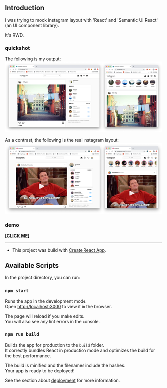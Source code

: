 ## Introduction

I was trying to mock instagram layout with 'React' and 'Semantic UI React' (an UI component library).

It's RWD.

### quickshot

The following is my output:
![igimitation](/demo/igimitation.png)

As a contrast, the following is the real instagram layout:
![igimitation_contrast](/demo/igimitation_contrast.png)

### demo
[**[CLICK ME]**](https://j8453.github.io/React/igimitation.html)

--------------

* This project was build with [Create React App](https://github.com/facebook/create-react-app).

## Available Scripts

In the project directory, you can run:

### `npm start`

Runs the app in the development mode.<br />
Open [http://localhost:3000](http://localhost:3000) to view it in the browser.

The page will reload if you make edits.<br />
You will also see any lint errors in the console.


### `npm run build`

Builds the app for production to the `build` folder.<br />
It correctly bundles React in production mode and optimizes the build for the best performance.

The build is minified and the filenames include the hashes.<br />
Your app is ready to be deployed!

See the section about [deployment](https://facebook.github.io/create-react-app/docs/deployment) for more information.

